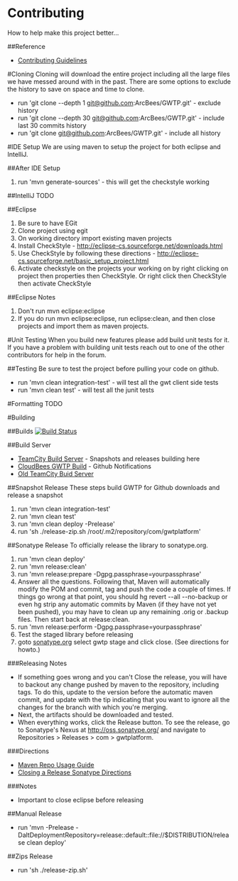 # Contributing

How to help make this project better...

##Reference
* [Contributing Guidelines][cg]

#Cloning
Cloning will download the entire project including all the large files we have messed around with in the past. There are some options to exclude the history to save on space and time to clone.

* run 'git clone --depth 1 git@github.com:ArcBees/GWTP.git' - exclude history
* run 'git clone --depth 30 git@github.com:ArcBees/GWTP.git' - include last 30 commits history
* run 'git clone git@github.com:ArcBees/GWTP.git' - include all history

#IDE Setup
We are using maven to setup the project for both eclipse and IntelliJ.

##After IDE Setup
1. run 'mvn generate-sources' - this will get the checkstyle working

##IntelliJ
TODO

##Eclipse
1. Be sure to have EGit
2. Clone project using egit
3. On working directory import existing maven projects
4. Install CheckStyle - http://eclipse-cs.sourceforge.net/downloads.html
5. Use CheckStyle by following these directions - http://eclipse-cs.sourceforge.net/basic_setup_project.html
6. Activate checkstyle on the projects your working on by right clicking on project then properties then CheckStyle. Or right click then CheckStyle then activate CheckStyle

##Eclipse Notes
1. Don't run mvn eclipse:eclipse
2. If you do run mvn eclipse:eclipse, run eclipse:clean, and then close projects and import them as maven projects.

#Unit Testing
When you build new features please add build unit tests for it. If you have a problem with building unit tests reach out to one of the other contributors for help in the forum.

##Testing
Be sure to test the project before pulling your code on github.

* run 'mvn clean integration-test' - will test all the gwt client side tests
* run 'mvn clean test' - will test all the junit tests

#Formatting
TODO


#Building

##Builds
[![Build Status](https://buildhive.cloudbees.com/job/ArcBees/job/GWTP/badge/icon)](https://buildhive.cloudbees.com/job/ArcBees/job/GWTP/)

##Build Server
* [TeamCity Build Server](http://teamcity.gonevertical.org) - Snapshots and releases building here
* [CloudBees GWTP Build](https://buildhive.cloudbees.com/job/ArcBees/job/GWTP/) - Github Notifications
* [Old TeamCity Buid Server](http://teamcity.codebetter.com/project.html?projectId=project92)

##Snapshot Release
These steps build GWTP for Github downloads and release a snapshot

1. run 'mvn clean integration-test'
2. run 'mvn clean test'
3. run 'mvn clean deploy -Prelease'
4. run 'sh ./release-zip.sh /root/.m2/repository/com/gwtplatform'

##Sonatype Release
To officially release the library to sonatype.org.

1. run 'mvn clean deploy'
2. run 'mvn release:clean'
3. run 'mvn release:prepare -Dgpg.passphrase=yourpassphrase'
4. Answer all the questions. Following that, Maven will automatically modify the POM and commit, tag and push the code a couple of times. If things go wrong at that point, you should hg revert --all --no-backup or even hg strip any automatic commits by Maven (if they have not yet been pushed), you may have to clean up any remaining .orig or .backup files. Then start back at release:clean.
5. run 'mvn release:perform -Dgpg.passphrase=yourpassphrase'
6. Test the staged library before releasing
7. goto [sonatype.org](http://oss.sonatype.org/) select gwtp stage and click close. (See directions for howto.)

###Releasing Notes
* If something goes wrong and you can't Close the release, you will have to backout any change pushed by maven to the repository, including tags. To do this, update to the version before the automatic maven commit, and update with the tip indicating that you want to ignore all the changes for the branch with which you're merging.
* Next, the artifacts should be downloaded and tested.
* When everything works, click the Release button.
To see the release, go to Sonatype's Nexus at http://oss.sonatype.org/ and navigate to Repositories > Releases > com > gwtplatform.

###Directions
* [Maven Repo Usage Guide](https://docs.sonatype.org/display/Repository/Sonatype+OSS+Maven+Repository+Usage+Guide)
* [Closing a Release Sonatype Directions](https://docs.sonatype.org/display/Repository/Sonatype+OSS+Maven+Repository+Usage+Guide#SonatypeOSSMavenRepositoryUsageGuide-8a.ReleaseIt)

###Notes
* Important to close eclipse before releasing

##Manual Release
* run 'mvn -Prelease -DaltDeploymentRepository=release::default::file://$DISTRIBUTION/release clean deploy'

##Zips Release
* run 'sh ./release-zip.sh'

[cg]: gwtp/contributing/Contributing-Guidelines.html "Contributing Guidelines"

